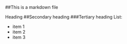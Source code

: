 ##This is a markdown file

Heading
##Secondary heading
###Tertiary heading
List:
* item 1
* item 2
* item 3
